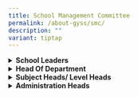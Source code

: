 ```yaml
---
title: School Management Committee
permalink: /about-gyss/smc/
description: ""
variant: tiptap
---
```

<p></p>
<div data-type="detailGroup" class="isomer-accordion isomer-accordion-white">
<details class="isomer-details">
<summary><strong>School Leaders</strong>
</summary>
<div data-type="detailsContent" class="isomer-details-content">
<table style="minWidth: 50px">
<colgroup>
<col>
<col>
</colgroup>
<tbody>
<tr>
<td rowspan="1" colspan="1">
<p>Principal</p>
</td>
<td rowspan="1" colspan="1">
<p>Miss Tan Ke Xin</p>
</td>
</tr>
<tr>
<td rowspan="1" colspan="1">
<p>Vice Principal</p>
</td>
<td rowspan="1" colspan="1">
<p>Mr Han Wee Fong</p>
</td>
</tr>
<tr>
<td rowspan="1" colspan="1">
<p>Vice Principal (Admin)</p>
</td>
<td rowspan="1" colspan="1">
<p>Mr Anbalagan Thangarajah</p>
</td>
</tr>
</tbody>
</table>
</div>
</details>
<details class="isomer-details">
<summary><strong>Head Of Department</strong>
</summary>
<div data-type="detailsContent" class="isomer-details-content">
<table style="minWidth: 50px">
<colgroup>
<col>
<col>
</colgroup>
<tbody>
<tr>
<td rowspan="1" colspan="1">
<p>HOD School Staff Developer</p>
</td>
<td rowspan="1" colspan="1">
<p>Ms Chan Siew Hong Elaine</p>
</td>
</tr>
<tr>
<td rowspan="1" colspan="1">
<p>HOD Student Management</p>
</td>
<td rowspan="1" colspan="1">
<p>Mr Chan Chew Keong</p>
</td>
</tr>
<tr>
<td rowspan="1" colspan="1">
<p>HOD Year Head</p>
</td>
<td rowspan="1" colspan="1">
<p>Mr S B Sivaganesh</p>
</td>
</tr>
<tr>
<td rowspan="1" colspan="1">
<p>HOD Year Head</p>
</td>
<td rowspan="1" colspan="1">
<p>Mrs Fam-Loh Mei Ting Eugenia</p>
</td>
</tr>
<tr>
<td rowspan="1" colspan="1">
<p>HOD English</p>
</td>
<td rowspan="1" colspan="1">
<p>Mdm Teo Cher Eng</p>
</td>
</tr>
<tr>
<td rowspan="1" colspan="1">
<p>HOD Humanities</p>
</td>
<td rowspan="1" colspan="1">
<p>Mdm Rozainah</p>
</td>
</tr>
<tr>
<td rowspan="1" colspan="1">
<p>HOD Mother Tongue Languages</p>
</td>
<td rowspan="1" colspan="1">
<p>Mr Teo Meng Hoo</p>
</td>
</tr>
<tr>
<td rowspan="1" colspan="1">
<p>HOD PE &amp; CCA</p>
</td>
<td rowspan="1" colspan="1">
<p>Mr Puah Chee Wee</p>
</td>
</tr>
<tr>
<td rowspan="1" colspan="1">
<p>HOD Science</p>
</td>
<td rowspan="1" colspan="1">
<p>Mr Yong Kwong Fui</p>
</td>
</tr>
<tr>
<td rowspan="1" colspan="1">
<p>HOD ICT</p>
</td>
<td rowspan="1" colspan="1">
<p>Ms Tan Lay Koon Joey</p>
</td>
</tr>
<tr>
<td rowspan="1" colspan="1">
<p>HOD Mathematics</p>
</td>
<td rowspan="1" colspan="1">
<p>Mr Ho Beng Khim Vincent</p>
</td>
</tr>
<tr>
<td rowspan="1" colspan="1">
<p>HOD Craft &amp; Technology</p>
</td>
<td rowspan="1" colspan="1">
<p>Mr Terence Ng Kok Chuan</p>
</td>
</tr>
<tr>
<td rowspan="1" colspan="1">
<p>HOD CCE</p>
</td>
<td rowspan="1" colspan="1">
<p>Mr Jeffrey Lim</p>
</td>
</tr>
</tbody>
</table>
</div>
</details>
<details class="isomer-details">
<summary><strong>Subject Heads/ Level Heads</strong>
</summary>
<div data-type="detailsContent" class="isomer-details-content">
<table style="minWidth: 50px">
<colgroup>
<col>
<col>
</colgroup>
<tbody>
<tr>
<td rowspan="1" colspan="1">
<p>SH Discipline</p>
</td>
<td rowspan="1" colspan="1">
<p>Mr Azlan Bin Azri</p>
</td>
</tr>
<tr>
<td rowspan="1" colspan="1">
<p>SH Nutrition and Food Science</p>
</td>
<td rowspan="1" colspan="1">
<p>Miss Ang Hui Leng</p>
</td>
</tr>
<tr>
<td rowspan="1" colspan="1">
<p>SH Malay Language/ Tamil Language</p>
</td>
<td rowspan="1" colspan="1">
<p>Mdm Haniza Bte Abdul Manan</p>
</td>
</tr>
<tr>
<td rowspan="1" colspan="1">
<p>SH Assistant Year Head</p>
</td>
<td rowspan="1" colspan="1">
<p>Mr Pung Chin Ee Ronald</p>
</td>
</tr>
<tr>
<td rowspan="1" colspan="1">
<p>SH Assistant Year Head</p>
</td>
<td rowspan="1" colspan="1">
<p>Mr Chin Wei Chiat Alvis</p>
</td>
</tr>
<tr>
<td rowspan="1" colspan="1">
<p>SH Science</p>
</td>
<td rowspan="1" colspan="1">
<p>Mrs Sharrel Chia</p>
</td>
</tr>
<tr>
<td rowspan="1" colspan="1">
<p>SH CCE</p>
</td>
<td rowspan="1" colspan="1">
<p>Mr Jeremy He</p>
</td>
</tr>
<tr>
<td rowspan="1" colspan="1">
<p>SH Mathematics</p>
</td>
<td rowspan="1" colspan="1">
<p>Miss Sam Yiying Michelle</p>
</td>
</tr>
<tr>
<td rowspan="1" colspan="1">
<p>SH Leadership &amp; Aesthetics</p>
</td>
<td rowspan="1" colspan="1">
<p>Mr Trevor Teo Yoke Link</p>
</td>
</tr>
<tr>
<td rowspan="1" colspan="1">
<p>SH Humanities</p>
</td>
<td rowspan="1" colspan="1">
<p>Miss Wong Jiao Mei</p>
</td>
</tr>
</tbody>
</table>
</div>
</details>
<details class="isomer-details">
<summary><strong>Administration Heads</strong>
</summary>
<div data-type="detailsContent" class="isomer-details-content">
<table style="minWidth: 50px">
<colgroup>
<col>
<col>
</colgroup>
<tbody>
<tr>
<td rowspan="1" colspan="1">
<p>Administrative Manager</p>
</td>
<td rowspan="1" colspan="1">
<p>Mr Raymond Moo</p>
</td>
</tr>
<tr>
<td rowspan="1" colspan="1">
<p>Operations Manager</p>
</td>
<td rowspan="1" colspan="1">
<p>Mr Ong Choon Kong</p>
</td>
</tr>
<tr>
<td rowspan="1" colspan="1">
<p>Operations Manager</p>
</td>
<td rowspan="1" colspan="1">
<p>Mr Khairul Salleh Bin Abu Bakar</p>
</td>
</tr>
<tr>
<td rowspan="1" colspan="1">
<p>ICT Manager</p>
</td>
<td rowspan="1" colspan="1">
<p>Mr Hanafi Bin Razali</p>
</td>
</tr>
</tbody>
</table>
</div>
</details>
</div>
<p></p>